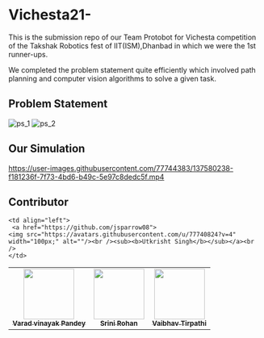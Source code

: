 # Vichesta21-

This is the submission repo of our Team Protobot for Vichesta competition of the Takshak Robotics fest of IIT(ISM),Dhanbad in which we were the 1st runner-ups.

We completed the problem statement quite efficiently which involved path planning and computer vision algorithms to solve a given task.

## Problem Statement

![ps_1](https://user-images.githubusercontent.com/77744383/137580184-df67789c-b51a-4704-9342-f274c50ffb50.png)
![ps_2](https://user-images.githubusercontent.com/77744383/137580187-63094ad8-9eb2-4e07-936f-830e1beba251.png)

## Our Simulation



https://user-images.githubusercontent.com/77744383/137580238-f181236f-7f73-4bd6-b49c-5e97c8dedc5f.mp4



## Contributor

<table>

	<td align="left">
     <a href="https://github.com/jsparrow08">
    <img src="https://avatars.githubusercontent.com/u/77740824?v=4" width="100px;" alt=""/><br /><sub><b>Utkrisht Singh</b></sub></a><br />
	</td>
  <td align="center">
     <a href="https://github.com/GeneralVader">
    <img src="https://avatars.githubusercontent.com/u/77744383?v=4" width="100px;" alt=""/><br /><sub><b>Varad vinayak Pandey</b></sub></a><br />
	</td>
  
  <td align="center">
     <a href="https://github.com/Srini-Rohan">
    <img src="https://avatars.githubusercontent.com/u/76437900?v=4" width="100px;" alt=""/><br /><sub><b>Srini Rohan</b></sub></a><br />
	</td>
  <td align="center">
     <a href="https://github.com/oyetripathi">
    <img src="https://avatars.githubusercontent.com/u/88205739?v=4" width="100px;" alt=""/><br /><sub><b>Vaibhav Tirpathi</b></sub></a><br />
	</td>


</table>
